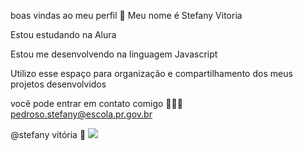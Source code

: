 boas vindas ao meu perfil 💜
Meu nome é Stefany Vitoria 

Estou estudando na Alura

Estou me desenvolvendo na linguagem Javascript

Utilizo esse espaço para organização e compartilhamento dos meus projetos desenvolvidos

você pode entrar em contato comigo 🧚🏻‍♀️
pedroso.stefany@escola.pr.gov.br

@stefany vitória 💜
![](https://media.tenor.com/Jc0RiHSyLC4AAAAM/milk-mocha.gif)
